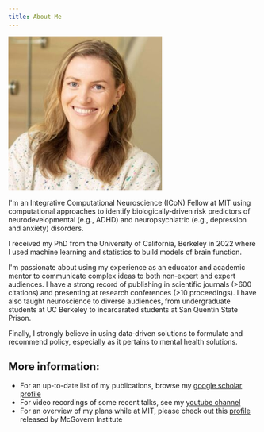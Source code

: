 ```yaml
---
title: About Me
---
```


![](assets/images/profile_mk.png)

I'm an Integrative Computational Neuroscience (ICoN) Fellow at MIT using computational approaches to identify biologically‐driven risk predictors of neurodevelopmental (e.g., ADHD) and neuropsychiatric (e.g., depression and anxiety) disorders. 

I received my PhD from the University of California, Berkeley in 2022 where I used machine learning and statistics to build models of brain function.

I'm passionate about using my experience as an educator and academic mentor to communicate complex ideas to both non‐expert and expert audiences. 
I have a strong record of publishing in scientific journals (>600 citations) and presenting at research conferences (>10 proceedings). I have also taught neuroscience to diverse audiences, from undergraduate students at UC Berkeley to incarcarated students at San Quentin State Prison. 

Finally, I strongly believe in using data‐driven solutions to formulate and recommend policy, especially as it pertains to mental health solutions. 

## More information: 
* For an up-to-date list of my publications, browse my [google scholar profile](https://scholar.google.com/citations?user=YS9zF8gAAAAJ&hl=en)
* For video recordings of some recent talks, see my [youtube channel](https://www.youtube.com/@maedbhking6900/featured)
* For an overview of my plans while at MIT, please check out this [profile](assets/images/ICoN_profile.png) released by McGovern Institute